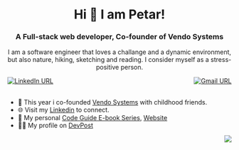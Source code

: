<h1 align="center"> Hi 👋 I am Petar!</h1>

<h3 align="center">A Full-stack web developer, Co-founder of Vendo Systems</h3>

<p align="center">I am a software engineer that loves a challange and a dynamic environment,<br> but also nature, hiking, sketching and reading. I consider myself as a stress-positive person.</p>

<div style="display: flex; justify-content: space-between;" align="center">
  <a href="https://rs.linkedin.com/in/petar-randjelovic-3518511b4" target="_blank">
    <img src="https://img.shields.io/static/v1?color=blue&label=linkedin&logo=linkedin&logoColor=white&style=for-the-badge&message=Connect" alt="LinkedIn URL" />
  </a>
  <a href="mailto:randelovic.petar@gmail.com">
    <img src="https://img.shields.io/badge/Gmail-D14836?style=for-the-badge&logo=gmail&logoColor=white" alt="Gmail URL" />
  </a>
</div>

<br>

- 🌱 This year i co-founded [Vendo Systems](https://github.com/Vendo-Systems) with childhood friends.
- 🌐 Visit my [Linkedin](https://rs.linkedin.com/in/petar-randjelovic-3518511b4) to connect.
- 📖 My personal [Code Guide E-book Series](https://www.amazon.com/dp/B0BT5VHMJ7?binding=kindle_edition&ref_=ast_author_bsi), [Website](https://felixray.webflow.io/)
- 👨‍💻 My profile on [DevPost](https://devpost.com/PetarRan)

 <p align="right" width="100%">
    <img src="https://gpvc.arturio.dev/PetarRan" />
 </p>
